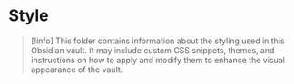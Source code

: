 # Style

> [!info]
> This folder contains information about the styling used in this Obsidian vault. It may include custom CSS snippets, themes, and instructions on how to apply and modify them to enhance the visual appearance of the vault.